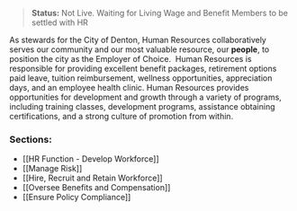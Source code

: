 > **Status:** Not Live. Waiting for Living Wage and Benefit Members to be settled with HR

As stewards for the City of Denton, Human Resources collaboratively serves our community and our most valuable resource, our **people**, to position the city as the Employer of Choice.  Human Resources is responsible for providing excellent benefit packages, retirement options paid leave, tuition reimbursement, wellness opportunities, appreciation days, and an employee health clinic. Human Resources provides opportunities for development and growth through a variety of programs, including training classes, development programs, assistance obtaining certifications, and a strong culture of promotion from within.

### **Sections:**

- [[HR Function - Develop Workforce]]
- [[Manage Risk]]
- [[Hire, Recruit and Retain Workforce]]
- [[Oversee Benefits and Compensation]]
- [[Ensure Policy Compliance]]

